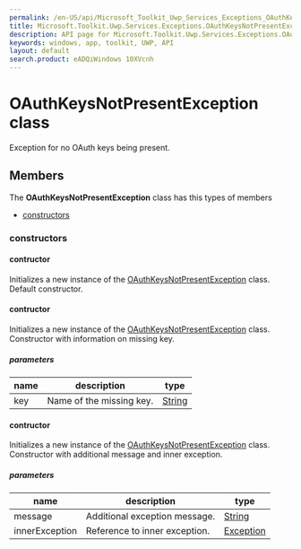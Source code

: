 ```yaml
---
permalink: /en-US/api/Microsoft_Toolkit_Uwp_Services_Exceptions_OAuthKeysNotPresentException.htm
title: Microsoft.Toolkit.Uwp.Services.Exceptions.OAuthKeysNotPresentException API 
description: API page for Microsoft.Toolkit.Uwp.Services.Exceptions.OAuthKeysNotPresentException
keywords: windows, app, toolkit, UWP, API
layout: default
search.product: eADQiWindows 10XVcnh
---
```



# OAuthKeysNotPresentException class

Exception for no OAuth keys being present.

## Members

The **OAuthKeysNotPresentException** class has this types of members

* [constructors](#constructors)

### constructors

#### contructor

Initializes a new instance of the [OAuthKeysNotPresentException](Microsoft_Toolkit_Uwp_Services_Exceptions_OAuthKeysNotPresentException.htm) class. Default constructor.



#### contructor

Initializes a new instance of the [OAuthKeysNotPresentException](Microsoft_Toolkit_Uwp_Services_Exceptions_OAuthKeysNotPresentException.htm) class. Constructor with information on missing key.

##### parameters



| name | description | type || --- | --- | --- || key | Name of the missing key. | [String](https://msdn.microsoft.com/library/windows/apps/System.String) |


#### contructor

Initializes a new instance of the [OAuthKeysNotPresentException](Microsoft_Toolkit_Uwp_Services_Exceptions_OAuthKeysNotPresentException.htm) class. Constructor with additional message and inner exception.

##### parameters



| name | description | type || --- | --- | --- || message | Additional exception message. | [String](https://msdn.microsoft.com/library/windows/apps/System.String) || innerException | Reference to inner exception. | [Exception](https://msdn.microsoft.com/library/windows/apps/System.Exception) |

